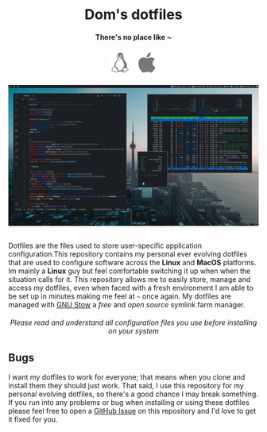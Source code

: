 <h1 align='center'>Dom's dotfiles</h1>

<h4 align='center'>There's no place like ~</h4>

<div align='center'>
  <img src='assets/linux.svg' width='50'>
  <img src='assets/macos.svg' width='50'>
</div>

<br>
<img align='center' src='assets/screenshot.png'>
<br>
<br>

Dotfiles are the files used to store user-specific application configuration.This repository contains my personal ever evolving dotfiles that are used to configure software across the **Linux** and **MacOS** platforms. Im mainly a **Linux** guy but feel comfortable switching it up when when the situation calls for it. This repository allows me to easily store, manage and access my dotfiles, even when faced with a fresh environment I am able to be set up in minutes making me feel at `~` once again. My dotfiles are managed with [GNU Stow](https://www.gnu.org/software/stow/) a *free* and *open source* symlink farm manager.

<h6 align='center'>Please read and understand all configuration files you use before installing on your system<h6>


## Bugs

I want my dotfiles to work for everyone; that means when you clone and install them they should just work. That said, I use this repository for my personal evolving dotfiles, so there's a good chance I may break something. If you run into any problems or bug when installing or using these dotfiles please feel free to open a [GitHub Issue](https://github.com/dominicegginton/dotfiles/issues/new) on this repository and I'd love to get it fixed for you.